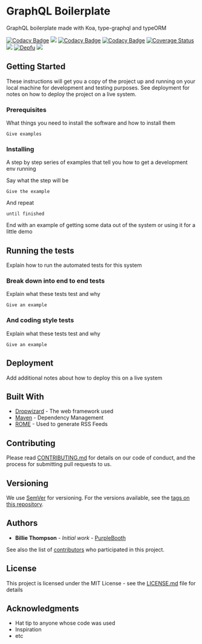 # GraphQL Boilerplate

GraphQL boilerplate made with Koa, type-graphql and typeORM

[![Codacy Badge](https://api.codacy.com/project/badge/Grade/e401c93567d944bebeef3c1dae3c88b6)](https://app.codacy.com/manual/GrayStrider/graphql-boilerplate?utm_source=github.com&utm_medium=referral&utm_content=GrayStrider/graphql-boilerplate&utm_campaign=Badge_Grade_Dashboard)
[![](https://github.com/GrayStrider/graphql-boilerplate-playground/workflows/CI/badge.svg)](https://github.com/GrayStrider/graphql-boilerplate-playground/actions)
[![Codacy Badge](https://api.codacy.com/project/badge/Grade/3365aa557313481ea575b71f24cd5a83)](https://app.codacy.com/manual/GrayStrider/graphql-boilerplate-playground?utm_source=github.com&utm_medium=referral&utm_content=GrayStrider/graphql-boilerplate-playground&utm_campaign=Badge_Grade_Dashboard)
[![Codacy Badge](https://api.codacy.com/project/badge/Coverage/a75208ca5d1f41f8b3dd18a57fe9900a)](https://www.codacy.com/manual/GrayStrider/graphql-boilerplate?utm_source=github.com&utm_medium=referral&utm_content=GrayStrider/graphql-boilerplate&utm_campaign=Badge_Coverage)
[![Coverage Status](https://coveralls.io/repos/github/GrayStrider/graphql-boilerplate-playground/badge.svg)](https://coveralls.io/github/GrayStrider/graphql-boilerplate-playground)
![](https://api.dependabot.com/badges/status?host=github&repo=GrayStrider/graphql-boilerplate-playground)
[![Depfu](https://badges.depfu.com/badges/2008d6fd98ca17609e0ae3a0d68c3b41/count.svg)](https://depfu.com/github/GrayStrider/graphql-boilerplate-playground?project_id=10571)
[![](https://img.shields.io/badge/gitmoji-%20%F0%9F%98%9C%20%F0%9F%98%8D-FFDD67.svg?style=flat-square)](https://github.com/GrayStrider/graphql-boilerplate-playground)

## Getting Started

These instructions will get you a copy of the project up and running on your local machine for development and testing purposes. See deployment for notes on how to deploy the project on a live system.

### Prerequisites

What things you need to install the software and how to install them

```
Give examples
```

### Installing

A step by step series of examples that tell you how to get a development env running

Say what the step will be

```
Give the example
```

And repeat

```
until finished
```

End with an example of getting some data out of the system or using it for a little demo

## Running the tests

Explain how to run the automated tests for this system

### Break down into end to end tests

Explain what these tests test and why

```
Give an example
```

### And coding style tests

Explain what these tests test and why

```
Give an example
```

## Deployment

Add additional notes about how to deploy this on a live system

## Built With

* [Dropwizard](http://www.dropwizard.io/1.0.2/docs/) - The web framework used
* [Maven](https://maven.apache.org/) - Dependency Management
* [ROME](https://rometools.github.io/rome/) - Used to generate RSS Feeds

## Contributing

Please read [CONTRIBUTING.md](https://gist.github.com/PurpleBooth/b24679402957c63ec426) for details on our code of conduct, and the process for submitting pull requests to us.

## Versioning

We use [SemVer](http://semver.org/) for versioning. For the versions available, see the [tags on this repository](https://github.com/your/project/tags). 

## Authors

* **Billie Thompson** - *Initial work* - [PurpleBooth](https://github.com/PurpleBooth)

See also the list of [contributors](https://github.com/your/project/contributors) who participated in this project.

## License

This project is licensed under the MIT License - see the [LICENSE.md](LICENSE.md) file for details

## Acknowledgments

* Hat tip to anyone whose code was used
* Inspiration
* etc
